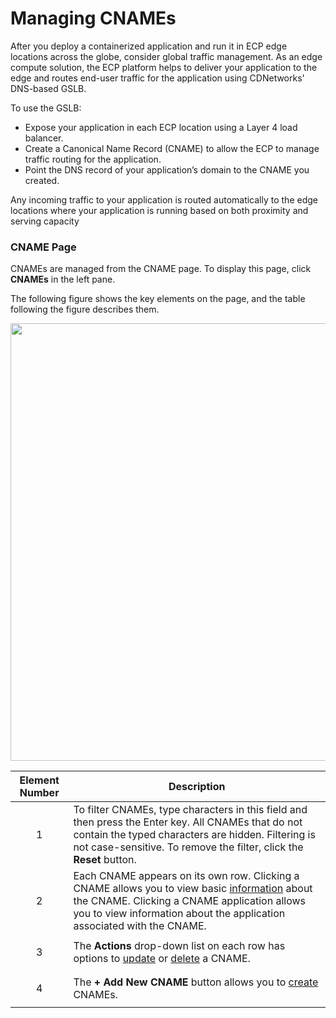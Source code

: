 # Managing CNAMEs 

After you deploy a containerized application and run it in ECP edge locations across the globe, consider global traffic management. As an edge compute solution, the ECP platform helps to deliver your application to the edge and routes end-user traffic for the application using CDNetworks' DNS-based GSLB.

To use the GSLB:

- Expose your application in each ECP location using a Layer 4 load balancer.
- Create a Canonical Name Record (CNAME) to allow the ECP to manage traffic routing for the application.
- Point the DNS record of your application’s domain to the CNAME you created.

Any incoming traffic to your application is routed automatically to the edge locations where your application is running based on both proximity and serving capacity

### CNAME Page

CNAMEs are managed from the CNAME page. To display this page, click **CNAMEs** in the left pane.

The following figure shows the key elements on the page, and the table following the figure describes them.

<p align=center><img src="/docs/resources/images/cnames/cnames-w-numbers.png" width="700"></p>

| **Element Number**     | **Description**                                 |
| -----------------------|-------------------------------------------------| 
| <p style="text-align: center;">1</p>                      | To filter CNAMEs, type characters in this field and then press the Enter key. All CNAMEs that do not contain the typed characters are hidden. Filtering is not case-sensitive. To remove the filter, click the **Reset** button.                                                                   |
| <p style="text-align: center;">2</p>                      | Each CNAME appears on its own row. Clicking a CNAME allows you to view basic [information](</docs/portal/cnames/viewing-cname-information.md>) about the CNAME. Clicking a CNAME application allows you to view information about the application associated with the CNAME. |
| <p style="text-align: center;">3</p>                      | The **Actions** drop-down list on each row has options to [update](</docs/portal/cnames/updating-a-cname.md>) or [delete](</docs/portal/cnames/deleting-a-cname.md>) a CNAME.                                                                    |
| <p style="text-align: center;">4</p>                      | The **+ Add New CNAME** button allows you to [create](</docs/portal/cnames/adding-a-cname.md>) CNAMEs.                         |